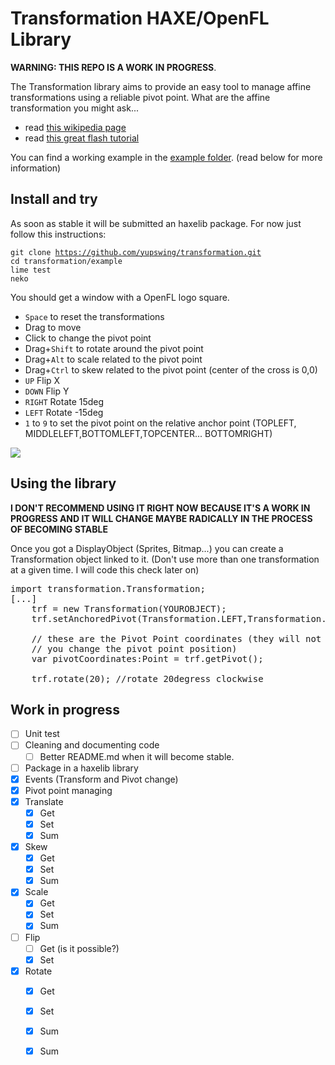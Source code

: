 # Transformation HAXE/OpenFL Library

**WARNING: THIS REPO IS A WORK IN PROGRESS**.

The Transformation library aims to provide an easy tool to manage affine transformations using a reliable pivot point.
What are the affine transformation you might ask...
- read <a href="http://en.wikipedia.org/wiki/Affine_transformation">this wikipedia page</a>
- read <a href="http://www.senocular.com/flash/tutorials/transformmatrix/">this great flash tutorial</a>

You can find a working example in the <a href="https://github.com/yupswing/transformation/tree/master/example">example folder</a>. (read below for more information)

## Install and try

As soon as stable it will be submitted an haxelib package.
For now just follow this instructions:

<code>git clone https://github.com/yupswing/transformation.git</code><br/>
<code>cd transformation/example</code><br/>
<code>lime test neko</code><br/>

You should get a window with a OpenFL logo square.
- <code>Space</code> to reset the transformations
- Drag to move
- Click to change the pivot point
- Drag+<code>Shift</code> to rotate around the pivot point
- Drag+<code>Alt</code> to scale related to the pivot point
- Drag+<code>Ctrl</code> to skew related to the pivot point (center of the cross is 0,0)
- <code>UP</code> Flip X 
- <code>DOWN</code> Flip Y 
- <code>RIGHT</code> Rotate 15deg
- <code>LEFT</code> Rotate -15deg
- <code>1</code> to <code>9</code> to set the pivot point on the relative anchor point (TOPLEFT, MIDDLELEFT,BOTTOMLEFT,TOPCENTER... BOTTOMRIGHT)

<img src="https://dl.dropboxusercontent.com/u/683344/akifox/git/transformation-example.png"/>

## Using the library
**I DON'T RECOMMEND USING IT RIGHT NOW BECAUSE IT'S A WORK IN PROGRESS AND IT WILL CHANGE MAYBE RADICALLY IN THE PROCESS OF BECOMING STABLE**

Once you got a DisplayObject (Sprites, Bitmap...) you can create a Transformation object linked to it.
(Don't use more than one transformation at a given time. I will code this check later on)

<pre>
import transformation.Transformation;
[...]
    trf = new Transformation(YOUROBJECT);
    trf.setAnchoredPivot(Transformation.LEFT,Transformation.TOP);
                               
    // these are the Pivot Point coordinates (they will not change unless
    // you change the pivot point position)
    var pivotCoordinates:Point = trf.getPivot();

    trf.rotate(20); //rotate 20degress clockwise
</pre>

## Work in progress
- [ ] Unit test
- [ ] Cleaning and documenting code
  - [ ] Better README.md when it will become stable.
- [ ] Package in a haxelib library
- [x] Events (Transform and Pivot change)
- [x] Pivot point managing
- [x] Translate
  - [x] Get
  - [x] Set
  - [x] Sum
- [x] Skew
  - [x] Get
  - [x] Set 
  - [x] Sum
- [x] Scale
  - [x] Get
  - [x] Set 
  - [x] Sum
- [ ] Flip
  - [ ] Get (is it possible?)
  - [x] Set 
- [x] Rotate
  - [x] Get
  - [x] Set 
  - [x] Sum

  - [x] Sum

